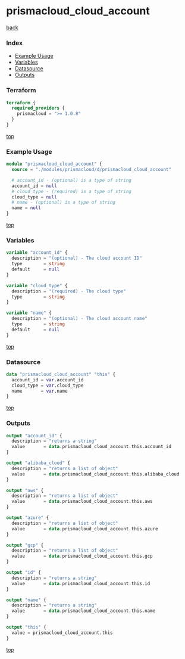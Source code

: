 # prismacloud_cloud_account

[back](../prismacloud.md)

### Index

- [Example Usage](#example-usage)
- [Variables](#variables)
- [Datasource](#datasource)
- [Outputs](#outputs)

### Terraform

```terraform
terraform {
  required_providers {
    prismacloud = ">= 1.0.8"
  }
}
```

[top](#index)

### Example Usage

```terraform
module "prismacloud_cloud_account" {
  source = "./modules/prismacloud/d/prismacloud_cloud_account"

  # account_id - (optional) is a type of string
  account_id = null
  # cloud_type - (required) is a type of string
  cloud_type = null
  # name - (optional) is a type of string
  name = null
}
```

[top](#index)

### Variables

```terraform
variable "account_id" {
  description = "(optional) - The cloud account ID"
  type        = string
  default     = null
}

variable "cloud_type" {
  description = "(required) - The cloud type"
  type        = string
}

variable "name" {
  description = "(optional) - The cloud account name"
  type        = string
  default     = null
}
```

[top](#index)

### Datasource

```terraform
data "prismacloud_cloud_account" "this" {
  account_id = var.account_id
  cloud_type = var.cloud_type
  name       = var.name
}
```

[top](#index)

### Outputs

```terraform
output "account_id" {
  description = "returns a string"
  value       = data.prismacloud_cloud_account.this.account_id
}

output "alibaba_cloud" {
  description = "returns a list of object"
  value       = data.prismacloud_cloud_account.this.alibaba_cloud
}

output "aws" {
  description = "returns a list of object"
  value       = data.prismacloud_cloud_account.this.aws
}

output "azure" {
  description = "returns a list of object"
  value       = data.prismacloud_cloud_account.this.azure
}

output "gcp" {
  description = "returns a list of object"
  value       = data.prismacloud_cloud_account.this.gcp
}

output "id" {
  description = "returns a string"
  value       = data.prismacloud_cloud_account.this.id
}

output "name" {
  description = "returns a string"
  value       = data.prismacloud_cloud_account.this.name
}

output "this" {
  value = prismacloud_cloud_account.this
}
```

[top](#index)
